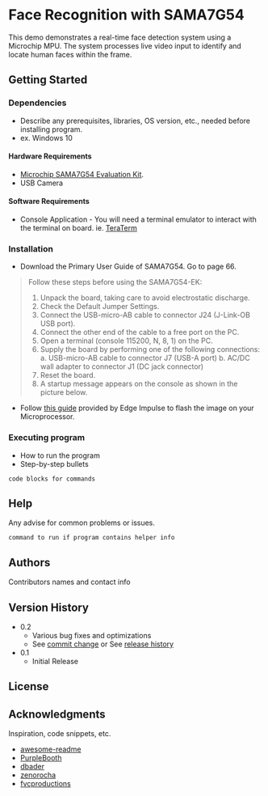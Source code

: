 # Face Recognition with SAMA7G54

This demo demonstrates a real-time face detection system using a Microchip MPU. The system processes live video input to identify and locate human faces within the frame.

## Getting Started

### Dependencies

* Describe any prerequisites, libraries, OS version, etc., needed before installing program.
* ex. Windows 10
#### Hardware Requirements
* [Microchip SAMA7G54 Evaluation Kit](https://www.microchip.com/en-us/development-tool/ev21h18a).
* USB Camera
#### Software Requirements
* Console Application - You will need a terminal emulator to interact with the terminal on board. ie. [TeraTerm](https://teratermproject.github.io/index-en.html)

  
### Installation
* Download the Primary User Guide of SAMA7G54. Go to page 66.

>  Follow these steps before using the SAMA7G54-EK:
>   1. Unpack the board, taking care to avoid electrostatic discharge.
>   2. Check the Default Jumper Settings.
>   3. Connect the USB-micro-AB cable to connector J24 (J-Link-OB USB port).
>   4. Connect the other end of the cable to a free port on the PC.
>   5. Open a terminal (console 115200, N, 8, 1) on the PC.
>   6. Supply the board by performing one of the following connections:
>   a. USB-micro-AB cable to connector J7 (USB-A port)
>   b. AC/DC wall adapter to connector J1 (DC jack connector)
>   7. Reset the board.
>   8. A startup message appears on the console as shown in the picture below.

* Follow [this guide](https://docs.edgeimpulse.com/docs/edge-ai-hardware/cpu/microchip-sama7) provided by Edge Impulse to flash the image on your Microprocessor.
 

### Executing program

* How to run the program
* Step-by-step bullets
```
code blocks for commands
```

## Help

Any advise for common problems or issues.
```
command to run if program contains helper info
```

## Authors

Contributors names and contact info

## Version History

* 0.2
    * Various bug fixes and optimizations
    * See [commit change]() or See [release history]()
* 0.1
    * Initial Release

## License


## Acknowledgments

Inspiration, code snippets, etc.
* [awesome-readme](https://github.com/matiassingers/awesome-readme)
* [PurpleBooth](https://gist.github.com/PurpleBooth/109311bb0361f32d87a2)
* [dbader](https://github.com/dbader/readme-template)
* [zenorocha](https://gist.github.com/zenorocha/4526327)
* [fvcproductions](https://gist.github.com/fvcproductions/1bfc2d4aecb01a834b46)

